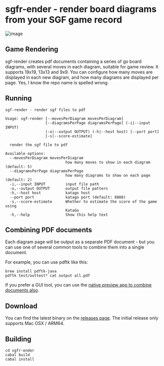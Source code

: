 # sgfr-ender - render board diagrams from your SGF game record

![image](https://github.com/user-attachments/assets/590d0f00-9961-41fd-b476-bf4054b5157a)

## Game Rendering

sgf-render creates pdf documents containing a series of go board diagrams, with several moves in each diagram,
suitable for game review. It supports 19x19, 13x13 and 9x9. You can configure how many moves are displayed in each new diagram,
and how many diagrams are displayed per page. Yes, I know the repo name is spelled wrong.

## Running
```
sgf-render - render sgf files to pdf

Usage: sgf-render [--movesPerDiagram movesPerDiagram]
                  [--diagramsPerPage diagramsPerPage] (-i|--input INPUT)
                  (-o|--output OUTPUT) (-h|--host host) [--port port]
                  [-s|--score-estimate]

  render the sgf file to pdf

Available options:
  --movesPerDiagram movesPerDiagram
                           how many moves to show in each diagram (default: 5)
  --diagramsPerPage diagramsPerPage
                           how many diagrams to show on each page (default: 2)
  -i,--input INPUT         input file path
  -o,--output OUTPUT       output file pattern
  -h,--host host           katago host
  --port port              katago port (default: 8888)
  -s,--score-estimate      Whether to estimate the score of the game using
                           KataGo
  -h,--help                Show this help text
```

## Combining PDF documents

Each diagram page will be output as a separate PDF document - but you can use one of several 
common tools to combine them into a single document.

For example, you can use pdftk like this:

```
brew install pdftk-java
pdftk test/outtest* cat output all.pdf
```

If you prefer a GUI tool, you can use the [native preview app to combine documents also](https://support.apple.com/guide/preview/combine-pdfs-prvw43696/mac).

## Download

You can find the latest binary on the [releases page](https://github.com/ludflu/sgfr-ender/releases). The initial release only supports Mac OSX / ARM64.

## Building

```
cd sgfr-ender
cabal build
cabal install
```



